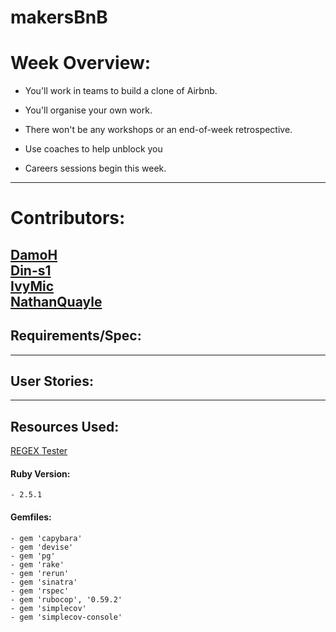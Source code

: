 # makersBnB

# Week Overview:

  -  You'll work in teams to build a clone of Airbnb.

  -  You'll organise your own work.

  -  There won't be any workshops or an end-of-week retrospective.

  -  Use coaches to help unblock you

  -  Careers sessions begin this week.

---
# Contributors:
  [DamoH](https://github.com/DamoH) <br/>
  [Din-s1](https://github.com/Din-s1) <br/>
  [IvyMic](https://github.com/IvyMic) <br/>
  [NathanQuayle](https://github.com/NathanQuayle) <br/>
---
## Requirements/Spec:


---
## User Stories:

---
## Resources Used:
  [REGEX Tester](https://regexr.com/)

  #### Ruby Version:
    - 2.5.1

  #### Gemfiles:
    - gem 'capybara'
    - gem 'devise'
    - gem 'pg'
    - gem 'rake'
    - gem 'rerun'
    - gem 'sinatra'
    - gem 'rspec'
    - gem 'rubocop', '0.59.2'
    - gem 'simplecov'
    - gem 'simplecov-console'
